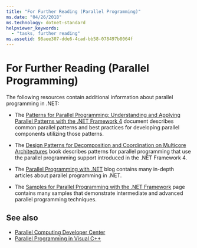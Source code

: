 ```yaml
---
title: "For Further Reading (Parallel Programming)"
ms.date: "04/26/2018"
ms.technology: dotnet-standard
helpviewer_keywords: 
  - "tasks, further reading"
ms.assetid: 98aee307-dde6-4cad-bb58-078497b8064f
---
```

# For Further Reading (Parallel Programming)

The following resources contain additional information about parallel programming in .NET:

- The [Patterns for Parallel Programming: Understanding and Applying Parallel Patterns with the .NET Framework 4](https://www.microsoft.com/download/details.aspx?id=19222) document describes common parallel patterns and best practices for developing parallel components utilizing those patterns.

- The [Design Patterns for Decomposition and Coordination on Multicore Architectures](https://docs.microsoft.com/previous-versions/msp-n-p/ff963553(v=pandp.10)) book describes patterns for parallel programming that use the parallel programming support introduced in the .NET Framework 4.

- The [Parallel Programming with .NET](https://devblogs.microsoft.com/pfxteam/) blog contains many in-depth articles about parallel programming in .NET.

- The [Samples for Parallel Programming with the .NET Framework](https://code.msdn.microsoft.com/ParExtSamples) page contains many samples that demonstrate intermediate and advanced parallel programming techniques.

## See also

- [Parallel Computing Developer Center](https://msdn.microsoft.com/vstudio/bb964701)
- [Parallel Programming in Visual C++](/cpp/parallel/parallel-programming-in-visual-cpp)
